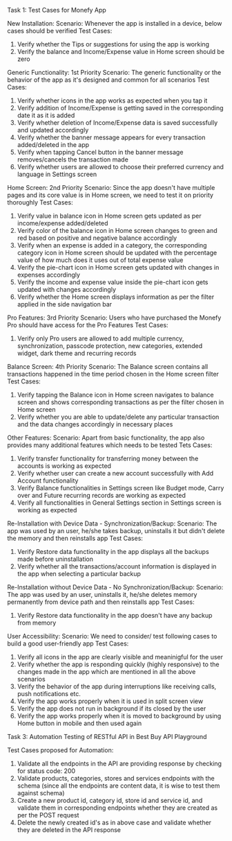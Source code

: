 Task 1: Test Cases for Monefy App

New Installation:
Scenario: Whenever the app is installed in a device, below cases should be verified
Test Cases:
1. Verify whether the Tips or suggestions for using the app is working
2. Verify the balance and Income/Expense value in Home screen should be zero

Generic Functionality: 1st Priority
Scenario: The generic functionality or the behavior of the app as it's designed and common for all scenarios
Test Cases:
1. Verify whether icons in the app works as expected when you tap it
2. Verify addition of Income/Expense is getting saved in the corresponding date it as it is added
3. Verify whether deletion of Income/Expense data is saved successfully and updated accordingly
4. Verify whether the banner message appears for every transaction added/deleted in the app
5. Verify when tapping Cancel button in the banner message removes/cancels the transaction made
6. Verify whether users are allowed to choose their preferred currency and language in Settings screen

Home Screen: 2nd Priority
Scenario: Since the app doesn't have multiple pages and its core value is in Home screen, we need to test it on priority thoroughly
Test Cases:
1. Verify value in balance icon in Home screen gets updated as per income/expense added/deleted
2. Verify color of the balance icon in Home screen changes to green and red based on positive and negative balance accordingly
3. Verify when an expense is added in a category, the corresponding category icon in Home screen should be updated with the percentage value of how much does it uses out of total expense value
4. Verify the pie-chart icon in Home screen gets updated with changes in expenses accordingly
5. Verify the income and expense value inside the pie-chart icon gets updated with changes accordingly
6. Verify whether the Home screen displays information as per the filter applied in the side navigation bar

Pro Features: 3rd Priority
Scenario: Users who have purchased the Monefy Pro should have access for the Pro Features 
Test Cases:
1. Verify only Pro users are allowed to add multiple currency, synchronization, passcode protection, new categories, extended widget, dark theme and recurring records

Balance Screen: 4th Priority
Scenario: The Balance screen contains all transactions happened in the time period chosen in the Home screen filter
Test Cases:
1. Verify tapping the Balance icon in Home screen navigates to balance screen and shows corresponding transactions as per the filter chosen in Home screen
2. Verify whether you are able to update/delete any particular transaction and the data changes accordingly in necessary places

Other Features:
Scenario: Apart from basic functionality, the app also provides many additional features which needs to be tested
Tets Cases:
1. Verify transfer functionality for transferring money between the accounts is working as expected
2. Verify whether user can create a new account successfully with Add Account functionality
3. Verify Balance functionalities in Settings screen like Budget mode, Carry over and Future recurring records are working as expected
4. Verify all functionalities in General Settings section in Settings screen is working as expected

Re-Installation with Device Data - Synchronization/Backup:
Scenario: The app was used by an user, he/she takes backup, uninstalls it but didn't delete the memory and then reinstalls app
Test Cases:
1. Verify Restore data functionality in the app displays all the backups made before uninstallation
2. Verify whether all the transactions/account information is displayed in the app when selecting a particular backup

Re-Installation without Device Data - No Synchronization/Backup:
Scenario: The app was used by an user, uninstalls it, he/she deletes memory permanently from device path and then reinstalls app
Test Cases:
1. Verify Restore data functionality in the app doesn't have any backup from memory

User Accessibility:
Scenario: We need to consider/ test following cases to build a good user-friendly app
Test Cases:
1. Verify all icons in the app are clearly visible and meaninigful for the user
2. Verify whether the app is responding quickly (highly responsive) to the changes made in the app which are mentioned in all the above scenarios
3. Verify the behavior of the app during interruptions like receiving calls, push notifications etc.
4. Verify the app works properly when it is used in split screen view
5. Verify the app does not run in background if its closed by the user
6. Verify the app works properly when it is moved to background by using Home button in mobile and then used again


Task 3: Automation Testing of RESTful API in Best Buy API Playground

Test Cases proposed for Automation:
1. Validate all the endpoints in the API are providing response by checking for status code: 200
2. Validate products, categories, stores and services endpoints with the schema (since all the endpoints are content data, it is wise to test them against schema)
3. Create a new product id, category id, store id and service id, and validate them in corresponding endpoints whether they are created as per the POST request
4. Delete the newly created id's as in above case and validate whether they are deleted in the API response
